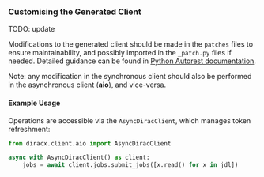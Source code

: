 ### Customising the Generated Client

TODO: update

Modifications to the generated client should be made in the `patches` files to ensure maintainability, and possibly imported in the `_patch.py` files if needed. Detailed guidance can be found in [Python Autorest documentation](https://github.com/Azure/autorest.python/blob/main/docs/customizations.md).

Note: any modification in the synchronous client should also be performed in the asynchronous client (**aio**), and vice-versa.

#### Example Usage

Operations are accessible via the `AsyncDiracClient`, which manages token refreshment:

```python
from diracx.client.aio import AsyncDiracClient

async with AsyncDiracClient() as client:
    jobs = await client.jobs.submit_jobs([x.read() for x in jdl])
```
